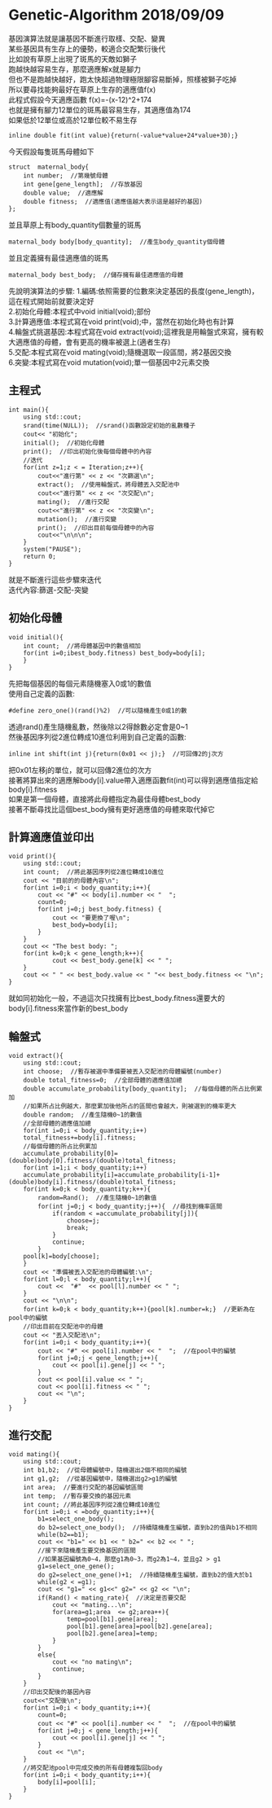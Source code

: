 Genetic-Algorithm 2018/09/09
==============================

基因演算法就是讓基因不斷進行取樣、交配、變異<br/>
某些基因具有生存上的優勢，較適合交配繁衍後代<br/>
比如說有草原上出現了斑馬的天敵如獅子<br/>
跑越快越容易生存，那麼適應解x就是腳力<br/>
但也不是跑越快越好，跑太快超過物理極限腳容易斷掉，照樣被獅子吃掉<br/>
所以要尋找能夠最好在草原上生存的適應值f(x) <br/>
此程式假設今天適應函數 f(x)=-(x-12)^2+174 <br/>
也就是擁有腳力12單位的斑馬最容易生存，其適應值為174 <br/>
如果低於12單位或高於12單位較不易生存<br/>
<pre><code>inline double fit(int value){return(-value*value+24*value+30);}</pre></code>

今天假設每隻斑馬母體如下
<pre><code>struct  maternal_body{
	int number;  //第幾號母體 
	int gene[gene_length];  //存放基因
	double value;  //適應解
	double fitness;  //適應值(適應值越大表示這是越好的基因) 
};</pre></code>
並且草原上有body_quantity個數量的斑馬
<pre><code>maternal_body body[body_quantity];  //產生body_quantity個母體 </pre></code>
並且定義擁有最佳適應值的斑馬
<pre><code>maternal_body best_body;  //儲存擁有最佳適應值的母體  </pre></code>

先說明演算法的步驟:
1.編碼:依照需要的位數來決定基因的長度(gene_length)，這在程式開始前就要決定好<br/>
2.初始化母體:本程式中void initial(void);部份<br/>
3.計算適應值:本程式寫在void print(void);中，當然在初始化時也有計算<br/>
4.輪盤式挑選基因:本程式寫在void extract(void);這裡我是用輪盤式來寫，擁有較大適應值的母體，會有更高的機率被選上(適者生存)<br/>
5.交配:本程式寫在void mating(void);隨機選取一段區間，將2基因交換<br/>
6.突變:本程式寫在void mutation(void);單一個基因中2元素交換<br/>

主程式
------------
<pre><code>int main(){
	using std::cout;
	srand(time(NULL));  //srand()函數設定初始的亂數種子
	cout<< "初始化";
	initial();  //初始化母體 
	print();  //印出初始化後每個母體中的內容
	//迭代 
	for(int z=1;z < = Iteration;z++){
		cout<<"進行第" << z << "次篩選\n"; 
		extract();  //使用輪盤式，將母體丟入交配池中
		cout<<"進行第" << z << "次交配\n";
	    mating();  //進行交配 
	    cout<<"進行第" << z << "次突變\n";
	    mutation();  //進行突變 
	    print();  //印出目前每個母體中的內容
	    cout<<"\n\n\n";
	}
	system("PAUSE");
	return 0;
} </pre></code>

就是不斷進行這些步驟來迭代<br/>
迭代內容:篩選-交配-突變

初始化母體 
-----------
<pre><code>void initial(){
	int count;  //將母體基因中的數值相加 
	for(int i=0;i<body_quantity;i++){
		count=0;
		for(int j=0;j < gene_length;j++){
			body[i].number=i; 
			body[i].gene[j]=zero_one();  //將每個母體的每個基因指定為0或1的數值 
			count=count+body[i].gene[j]*shift(j);  //將此基因序列從2進位轉成10進位 
		}
		body[i].value=count;  //將母體基因中的數值相加 
		body[i].fitness=fit(body[i].value);  //並將適應解代入適應函數得到適應值 
		if(i==0) best_body=body[i];  //找出擁有最佳適應值的母體，複製到最佳母體 
		else if (body[i].fitness>best_body.fitness) best_body=body[i];
	}
}</pre></code>
先把每個基因的每個元素隨機塞入0或1的數值<br/>
使用自己定義的函數:
<pre><code>#define zero_one()(rand()%2)  //可以隨機產生0或1的數 </pre></code>
透過rand()產生隨機亂數，然後除以2得餘數必定會是0~1 <br/>
然後基因序列從2進位轉成10進位利用到自己定義的函數:
<pre><code>inline int shift(int j){return(0x01 << j);}  //可回傳2的j次方 </pre></code>
把0x01左移j的單位，就可以回傳2進位的次方<br/>
接著將算出來的適應解body[i].value帶入適應函數fit(int)可以得到適應值指定給body[i].fitness <br/>
如果是第一個母體，直接將此母體指定為最佳母體best_body <br/>
接著不斷尋找比這個best_body擁有更好適應值的母體來取代掉它 <br/>

計算適應值並印出
--------------
<pre><code>void print(){
	using std::cout;
	int count;  //將此基因序列從2進位轉成10進位 
	cout << "目前的的母體內容\n";
	for(int i=0;i < body_quantity;i++){
		cout << "#" << body[i].number << "  ";
		count=0;
		for(int j=0;j<gene_length;j++){
			cout << body[i].gene[j] << " ";
			count=count+body[i].gene[j]*shift(j);  //將此基因序列從2進位轉成10進位 
		}
		body[i].value=count;  //將母體基因中的數值相加 
		cout << body[i].value << " ";
		body[i].fitness=fit(body[i].value);  //並將適應解帶入適應函數得到適應值 
		cout << body[i].fitness << " ";
		cout << "\n";
		//找出擁有最佳適應值的母體，複製到最佳母體 
		if (body[i].fitness > best_body.fitness) {
			cout << "要更換了喔\n";
		    best_body=body[i];
		}
	}
	cout << "The best body: ";
	for(int k=0;k < gene_length;k++){
			cout << best_body.gene[k] << " ";
	}
	cout << " " << best_body.value << " "<< best_body.fitness << "\n";
} </pre></code>
就如同初始化一般，不過這次只找擁有比best_body.fitness還要大的body[i].fitness來當作新的best_body

輪盤式
---------
<pre><code>void extract(){
	using std::cout;
	int choose;  //暫存被選中準備要被丟入交配池的母體編號(number) 
	double total_fitness=0;  //全部母體的適應值加總 
	double accumulate_probability[body_quantity];  //每個母體的所占比例累加
	//如果所占比例越大，那麼累加後他所占的區間也會越大，則被選到的機率更大 
	double random;  //產生隨機0~1的數值 
	//全部母體的適應值加總 
	for(int i=0;i < body_quantity;i++)  
	total_fitness+=body[i].fitness;   
	//每個母體的所占比例累加
	accumulate_probability[0]=(double)body[0].fitness/(double)total_fitness;
	for(int i=1;i < body_quantity;i++)  
	accumulate_probability[i]=accumulate_probability[i-1]+(double)body[i].fitness/(double)total_fitness;
	for(int k=0;k < body_quantity;k++){
		random=Rand();  //產生隨機0~1的數值
	    for(int j=0;j < body_quantity;j++){  //尋找到機率區間 
		    if(random < =accumulate_probability[j]){
		    	choose=j;
		    	break;
			}
		    continue;
    	}
	pool[k]=body[choose];
	}
	cout << "準備被丟入交配池的母體編號:\n";
	for(int l=0;l < body_quantity;l++){
		cout <<  "#"  << pool[l].number << " ";
	}
    cout << "\n\n";
    for(int k=0;k < body_quantity;k++){pool[k].number=k;}  //更新為在pool中的編號
    //印出目前在交配池中的母體 
    cout << "丟入交配池\n";
    for(int i=0;i < body_quantity;i++){
		cout << "#" << pool[i].number << "  ";  //在pool中的編號 
		for(int j=0;j < gene_length;j++){
			cout << pool[i].gene[j] << " ";
		}
		cout << pool[i].value << " ";
		cout << pool[i].fitness << " ";
		cout << "\n";
	}
} </pre></code>

進行交配
---------
<pre><code>void mating(){
	using std::cout;
	int b1,b2;  //從母體編號中，隨機選出2個不相同的編號 
	int g1,g2;  //從基因編號中，隨機選出g2>g1的編號 
	int area;  //要進行交配的基因編號區間 
	int temp;  //暫存要交換的基因元素 
	int count; //將此基因序列從2進位轉成10進位 
	for(int i=0;i < =body_quantity;i++){
		b1=select_one_body();
	    do b2=select_one_body();  //持續隨機產生編號，直到b2的值與b1不相同 
	    while(b2==b1);
	    cout << "b1=" << b1 << " b2=" << b2 << " ";
	    //接下來隨機產生要交換基因的區間
	    //如果基因編號為0~4，那麼g1為0~3，而g2為1~4，並且g2 > g1 
	    g1=select_one_gene();  
	    do g2=select_one_gene()+1;  //持續隨機產生編號，直到b2的值大於b1 
	    while(g2 < =g1);
	    cout << "g1=" << g1<<" g2=" << g2 << "\n";
	    if(Rand() < mating_rate){  //決定是否要交配 
	    	cout << "mating...\n";
	    	for(area=g1;area  <= g2;area++){
		        temp=pool[b1].gene[area];
		        pool[b1].gene[area]=pool[b2].gene[area];
		        pool[b2].gene[area]=temp;
	        }
		}
	    else{
	    	cout << "no mating\n";
	    	continue;
		}
	}
	//印出交配後的基因內容 
    cout<<"交配後\n";
    for(int i=0;i < body_quantity;i++){
    	count=0;
		cout << "#" << pool[i].number << "  ";  //在pool中的編號 
		for(int j=0;j < gene_length;j++){
			cout << pool[i].gene[j] << " ";
		}
		cout << "\n";
	}
    //將交配池pool中完成交換的所有母體複製回body 
	for(int i=0;i < body_quantity;i++){
		body[i]=pool[i];
	}
}</pre></code>


